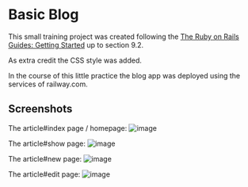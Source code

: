 # Basic Blog

This small training project was created following the [The Ruby on Rails Guides: Getting Started](https://guides.rubyonrails.org/getting_started.html) up to section 9.2.

As extra credit the CSS style was added.

In the course of this little practice the blog app was deployed using the services of railway.com.
## Screenshots

The article#index page / homepage:
![image](https://github.com/user-attachments/assets/c18ffbdb-f08e-4f05-9fea-082917153e03)

The article#show page:
![image](https://github.com/user-attachments/assets/c2374c2e-acb8-4b19-b0ed-0c002783a634)


The article#new page:
![image](https://github.com/user-attachments/assets/da778018-756a-4188-99ef-5c7232b8e49d)

The article#edit page:
![image](https://github.com/user-attachments/assets/ec15fe8f-76b8-4748-bb9b-d95f1fa2ac97)



